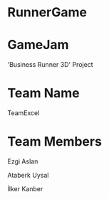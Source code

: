# RunnerGame
# GameJam
'Business Runner 3D' Project
# Team Name
TeamExcel
# Team Members
Ezgi Aslan

Ataberk Uysal

İlker Kanber
